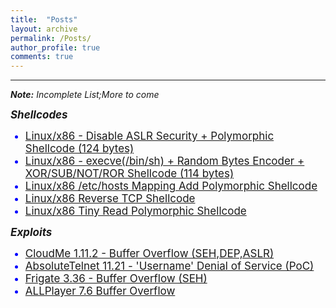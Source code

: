 ```yaml
---
title:  "Posts"
layout: archive
permalink: /Posts/
author_profile: true
comments: true
---
```


------------

<span style="font-size:14px"><i><b>Note:</b> Incomplete List;More to come</i></span>

<p style="text-align:justify;">
<span style="font-family: Calibri (Body);font-size: 17px">
<b><i>Shellcodes</i></b> 
</span></p>

<ul>
  <li style="color:blue;font-size:17px"><a href="https://www.exploit-db.com/shellcodes/48592">Linux/x86 - Disable ASLR Security + Polymorphic Shellcode (124 bytes)</a></li>
  <li style="color:blue;font-size:17px"><a href="https://www.exploit-db.com/shellcodes/47890">Linux/x86 - execve(/bin/sh) + Random Bytes Encoder + XOR/SUB/NOT/ROR Shellcode (114 bytes)</a></li>
  <li style="color:blue;font-size:17px"><a href="https://packetstormsecurity.com/files/158076/Linux-x86-etc-hosts-Mapping-Add-Polymorphic-Shellcode.html">Linux/x86 /etc/hosts Mapping Add Polymorphic Shellcode</a></li>
  <li style="color:blue;font-size:17px"><a href="https://packetstormsecurity.com/files/158963/Linux-x86-Reverse-TCP-Shellcode.html">Linux/x86 Reverse TCP Shellcode</a></li>
   <li style="color:blue;font-size:17px"><a href="https://packetstormsecurity.com/files/157990/Linux-x86-Tiny-Read-Polymorphic-Shellcode.html">Linux/x86 Tiny Read Polymorphic Shellcode</a></li>
</ul>

<p style="text-align:justify;">
<span style="font-family: Calibri (Body);font-size: 17px">
<b><i>Exploits</i></b>
</span></p>

<ul>
  <li style="color:blue;font-size:17px"><a href="https://www.exploit-db.com/exploits/48499">CloudMe 1.11.2 - Buffer Overflow (SEH,DEP,ASLR)</a></li>
  <li style="color:blue;font-size:17px"><a href="https://www.exploit-db.com/exploits/48493">AbsoluteTelnet 11.21 - 'Username' Denial of Service (PoC)</a></li>
  <li style="color:blue;font-size:17px"><a href="https://www.exploit-db.com/exploits/48415">Frigate 3.36 - Buffer Overflow (SEH)</a></li>
  <li style="color:blue;font-size:17px"><a href="https://packetstormsecurity.com/files/157285/ALLPlayer-7.6-Buffer-Overflow.html">ALLPlayer 7.6 Buffer Overflow</a></li>
</ul>


